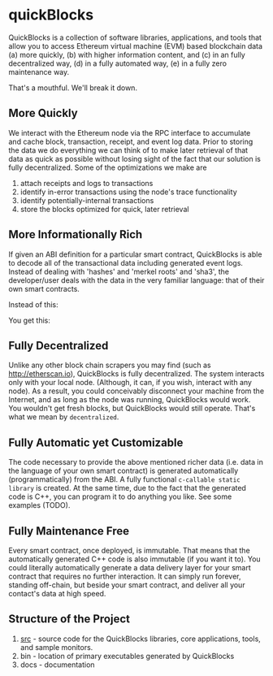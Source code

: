 # quickBlocks

QuickBlocks is a collection of software libraries, applications, and tools that allow you to access Ethereum virtual machine (EVM) based blockchain data (a) more quickly, (b) with higher information content, and (c) in an fully decentralized way, (d) in a fully automated way, (e) in a fully zero maintenance way.

That's a mouthful. We'll break it down.

## More Quickly

We interact with the Ethereum node via the RPC interface to accumulate and cache block, transaction, receipt, and event log data. Prior to storing the data we do everything we can think of to make later retrieval of that data as quick as possible without losing sight of the fact that our solution is fully decentralized. Some of the optimizations we make are

1. attach receipts and logs to transactions
2. identify in-error transactions using the node's trace functionality
3. identify potentially-internal transactions
4. store the blocks optimized for quick, later retrieval

## More Informationally Rich

If given an ABI definition for a particular smart contract, QuickBlocks is able to decode all of the transactional data including generated event logs. Instead of dealing with 'hashes' and 'merkel roots' and 'sha3', the developer/user deals with the data in the very familiar language: that of their own smart contracts.

Instead of this:

You get this:

## Fully Decentralized

Unlike any other block chain scrapers you may find (such as http://etherscan.io), QuickBlocks is fully decentralized. The system interacts only with your local node. (Although, it can, if you wish, interact with any node). As a result, you could conceivably disconnect your machine from the Internet, and as long as the node was running, QuickBlocks would work. You wouldn't get fresh blocks, but QuickBlocks would still operate. That's what we mean by `decentralized`.

## Fully Automatic yet Customizable

The code necessary to provide the above mentioned richer data (i.e. data in the language of your own smart contract) is generated automatically (programmatically) from the ABI. A fully functional `c-callable static library` is created. At the same time, due to the fact that the generated code is C++, you can program it to do anything you like. See some examples (TODO).

## Fully Maintenance Free

Every smart contract, once deployed, is immutable. That means that the automatically generated C++ code is also immutable (if you want it to). You could literally automatically generate a data delivery layer for your smart contract that requires no further interaction. It can simply run forever, standing off-chain, but beside your smart contract, and deliver all your contact's data at high speed.

## Structure of the Project

1. [src](src) - source code for the QuickBlocks libraries, core applications, tools, and sample monitors.
2. bin - location of primary executables generated by QuickBlocks
3. docs - documentation
